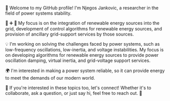 👋 Welcome to my GitHub profile! I'm Njegos Jankovic, a researcher in the field of power systems stability.

:electric_plug: :heavy_plus_sign: :battery: My focus is on the integration of renewable energy sources into the grid, development of control algorithms for renewable energy sources, and provision of ancillary grid-support services by those sources.

💡 I'm working on solving the challenges faced by power systems, such as low-frequency oscillations, low-inertia, and voltage instabilities. My focus is on developing algorithms for renewable energy sources to provide power oscillation damping, virtual inertia, and grid-voltage support services.

🌍 I'm interested in making a power system reliable, so it can provide energy to meet the demands of our modern world.

🤝 If you're interested in these topics too, let's connect! Whether it's to collaborate, ask a question, or just say hi, feel free to reach out. :speech_balloon:
